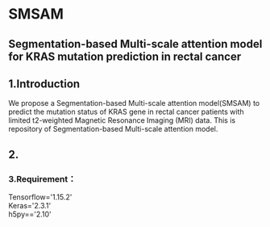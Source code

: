 # SMSAM
## Segmentation-based Multi-scale attention model for KRAS mutation prediction in rectal cancer
## 1.Introduction
We propose a Segmentation-based Multi-scale attention model(SMSAM) to predict the mutation status of KRAS gene in rectal cancer patients with limited t2-weighted Magnetic Resonance Imaging (MRI) data. This is repository of Segmentation-based Multi-scale attention model.

## 2.

### 3.Requirement：  
Tensorflow='1.15.2'  
Keras='2.3.1'  
h5py=='2.10'  
